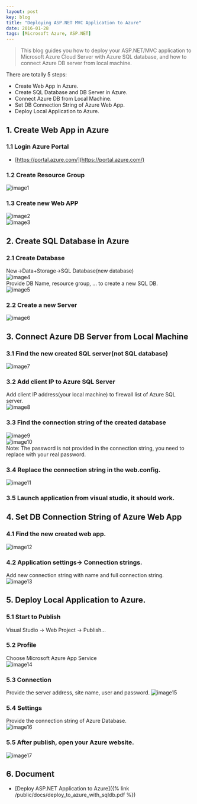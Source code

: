 ```yaml
---
layout: post
key: blog
title: "Deploying ASP.NET MVC Application to Azure"
date: 2016-01-28
tags: [Microsoft Azure, ASP.NET]
---
```


> This blog guides you how to deploy your ASP.NET/MVC application to Microsoft Azure Cloud Server with Azure SQL database, and how to connect Azure DB server from local machine.

There are totally 5 steps:  

* Create Web App in Azure.
* Create SQL Database and DB Server in Azure.
* Connect Azure DB from Local Machine.
* Set DB Connection String of Azure Web App.
*  Deploy Local Application to Azure.

## 1. Create Web App in Azure  
### 1.1 Login Azure Portal  
* [https://portal.azure.com/](https://portal.azure.com/)  

### 1.2 Create Resource Group  
![image1](/public/pics/2016-01-28/image1.png)  
### 1.3 Create new Web APP  
![image2](/public/pics/2016-01-28/image2.png)  
![image3](/public/pics/2016-01-28/image3.png)  

## 2. Create SQL Database in Azure  
### 2.1 Create Database
New-&gt;Data+Storage-&gt;SQL Database(new database)  
![image4](/public/pics/2016-01-28/image4.png)  
Provide DB Name, resource group, … to create a new SQL DB.  
![image5](/public/pics/2016-01-28/image5.png)  
### 2.2 Create a new Server  
![image6](/public/pics/2016-01-28/image6.png)  

## 3. Connect Azure DB Server from Local Machine  
### 3.1 Find the new created SQL server(not SQL database)  
![image7](/public/pics/2016-01-28/image7.png)  
### 3.2 Add client IP to Azure SQL Server
Add client IP address(your local machine) to firewall list of Azure SQL server.  
![image8](/public/pics/2016-01-28/image8.png)  
### 3.3 Find the connection string of the created database  
![image9](/public/pics/2016-01-28/image9.png)  
![image10](/public/pics/2016-01-28/image10.png)  
Note: The password is not provided in the connection string, you need to replace with your real password.  
### 3.4 Replace the connection string in the web.config.  
![image11](/public/pics/2016-01-28/image11.png)  
### 3.5 Launch application from visual studio, it should work.  

## 4. Set DB Connection String of Azure Web App  
### 4.1 Find the new created web app.  
![image12](/public/pics/2016-01-28/image12.png)  
### 4.2 Application settings-&gt; Connection strings.  
Add new connection string with name and full connection string.  
![image13](/public/pics/2016-01-28/image13.png)  

## 5. Deploy Local Application to Azure.  
### 5.1 Start to Publish
Visual Studio -&gt; Web Project -&gt; Publish...  
### 5.2 Profile
Choose Microsoft Azure App Service  
![image14](/public/pics/2016-01-28/image14.png)  
### 5.3 Connection
Provide the server address, site name, user and password.
![image15](/public/pics/2016-01-28/image15.png)  
### 5.4 Settings
Provide the connection string of Azure Database.  
![image16](/public/pics/2016-01-28/image16.png)  
### 5.5 After publish, open your Azure website.  
![image17](/public/pics/2016-01-28/image17.png)  

## 6. Document
* [Deploy ASP.NET Application to Azure]({% link /public/docs/deploy_to_azure_with_sqldb.pdf %})
